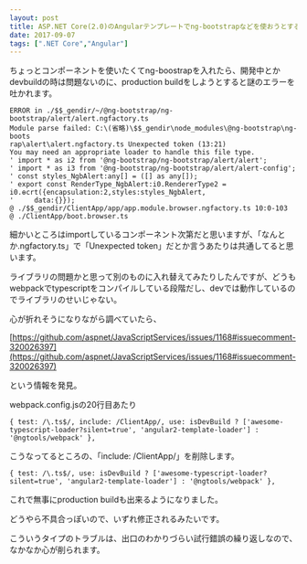 ```yaml
---
layout: post
title: ASP.NET Core(2.0)のAngularテンプレートでng-bootstrapなどを使おうとするとwebpack --env.prodでエラーが出る話
date: 2017-09-07
tags: [".NET Core","Angular"]
---
```


ちょっとコンポーネントを使いたくてng-boostrapを入れたら、開発中とかdevbuildの時は問題ないのに、production buildをしようとすると謎のエラーを吐かれます。

    ERROR in ./$$_gendir/~/@ng-bootstrap/ng-bootstrap/alert/alert.ngfactory.ts
    Module parse failed: C:\(省略)\$$_gendir\node_modules\@ng-bootstrap\ng-boots
    rap\alert\alert.ngfactory.ts Unexpected token (13:21)
    You may need an appropriate loader to handle this file type.
    ' import * as i2 from '@ng-bootstrap/ng-bootstrap/alert/alert';
    ' import * as i3 from '@ng-bootstrap/ng-bootstrap/alert/alert-config';
    ' const styles_NgbAlert:any[] = ([] as any[]);
    ' export const RenderType_NgbAlert:i0.RendererType2 = i0.ɵcrt({encapsulation:2,styles:styles_NgbAlert,
    '     data:{}});
    @ ./$$_gendir/ClientApp/app/app.module.browser.ngfactory.ts 10:0-103
    @ ./ClientApp/boot.browser.ts

細かいところはimportしているコンポーネント次第だと思いますが、「なんとか.ngfactory.ts」で「Unexpected token」だとか言うあたりは共通してると思います。

ライブラリの問題かと思って別のものに入れ替えてみたりしたんですが、どうもwebpackでtypescriptをコンパイルしている段階だし、devでは動作しているのでライブラリのせいじゃない。

心が折れそうになりながら調べていたら、

[https://github.com/aspnet/JavaScriptServices/issues/1168#issuecomment-320026397](https://github.com/aspnet/JavaScriptServices/issues/1168#issuecomment-320026397)

という情報を発見。

webpack.config.jsの20行目あたり

    { test: /\.ts$/, include: /ClientApp/, use: isDevBuild ? ['awesome-typescript-loader?silent=true', 'angular2-template-loader'] : '@ngtools/webpack' },

こうなってるところの、「include: /ClientApp/」を削除します。

    { test: /\.ts$/, use: isDevBuild ? ['awesome-typescript-loader?silent=true', 'angular2-template-loader'] : '@ngtools/webpack' },

これで無事にproduction buildも出来るようになりました。  

どうやら不具合っぽいので、いずれ修正されるみたいです。

こういうタイプのトラブルは、出口のわかりづらい試行錯誤の繰り返しなので、なかなか心が削られます。